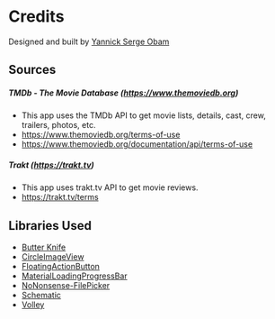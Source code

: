 # Credits
Designed and built by [Yannick Serge Obam](https://github.com/obeshor)

## Sources

##### TMDb - The Movie Database (https://www.themoviedb.org)
* This app uses the TMDb API to get movie lists, details, cast, crew, trailers, photos, etc.
* https://www.themoviedb.org/terms-of-use
* https://www.themoviedb.org/documentation/api/terms-of-use

##### Trakt (https://trakt.tv)
* This app uses trakt.tv API to get movie reviews. 
* https://trakt.tv/terms


## Libraries Used
* [Butter Knife](https://github.com/JakeWharton/butterknife)
* [CircleImageView](https://github.com/hdodenhof/CircleImageView)
* [FloatingActionButton](https://github.com/Clans/FloatingActionButton)
* [MaterialLoadingProgressBar](https://github.com/lsjwzh/MaterialLoadingProgressBar)
* [NoNonsense-FilePicker](https://github.com/spacecowboy/NoNonsense-FilePicker)
* [Schematic](https://github.com/SimonVT/schematic)
* [Volley](http://developer.android.com/training/volley/index.html)
